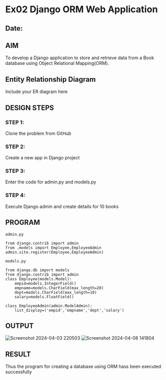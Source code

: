 # Ex02 Django ORM Web Application
## Date: 

## AIM
To develop a Django application to store and retrieve data from a Book database using Object Relational Mapping(ORM).

## Entity Relationship Diagram

Include your ER diagram here

## DESIGN STEPS

### STEP 1:
Clone the problem from GitHub

### STEP 2:
Create a new app in Django project

### STEP 3:
Enter the code for admin.py and models.py

### STEP 4:
Execute Django admin and create details for 10 books

## PROGRAM
```
admin.py

from django.contrib import admin
from .models import Employee,EmployeeAdmin
admin.site.register(Employee,EmployeeAdmin)

models.py

from django.db import models
from django.contrib import admin
class Employee(models.Model):
    empid=models.IntegerField()
    empname=models.CharField(max_length=20)
    dept=models.CharField(max_length=10)
    salary=models.FloatField()

class EmployeeAdmin(admin.ModelAdmin):
    list_display=('empid','empname','dept','salary')

```


## OUTPUT
![Screenshot 2024-04-03 220503](https://github.com/sreehari2315/ORM/assets/139331590/d11058b1-038b-433a-8536-0bdcaa9d55f1)
![Screenshot 2024-04-08 141804](https://github.com/Romanshyam/ORM/assets/123962992/52548932-6184-463d-9fd8-b1c70cf9bb5f)





## RESULT
Thus the program for creating a database using ORM hass been executed successfully
